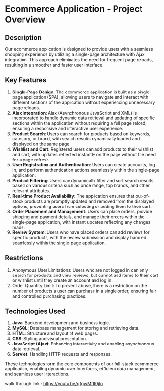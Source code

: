 # Ecommerce Application - Project Overview

## Description
Our ecommerce application is designed to provide users with a seamless shopping experience by utilizing a single-page architecture with Ajax integration. This approach eliminates the need for frequent page reloads, resulting in a smoother and faster user interface.

## Key Features
1. **Single-Page Design**: The ecommerce application is built as a single-page application (SPA), allowing users to navigate and interact with different sections of the application without experiencing unnecessary page reloads.
2. **Ajax Integration**: Ajax (Asynchronous JavaScript and XML) is incorporated to handle dynamic data retrieval and updating of specific sections within the application without requiring a full page reload, ensuring a responsive and interactive user experience.
3. **Product Search**: Users can search for products based on keywords, category, or brand, with search results dynamically loaded and displayed on the same page.
4. **Wishlist and Cart**: Registered users can add products to their wishlist and cart, with updates reflected instantly on the page without the need for a page refresh.
5. **User Registration and Authentication**: Users can create accounts, log in, and perform authentication actions seamlessly within the single-page application.
6. **Product Filtering**: Users can dynamically filter and sort search results based on various criteria such as price range, top brands, and other relevant attributes.
7. **Real-time Product Availability**: The application ensures that out-of-stock products are promptly updated and removed from the displayed options, preventing users from selecting or adding them to their cart.
8. **Order Placement and Management**: Users can place orders, provide shipping and payment details, and manage their orders within the single-page application, with instant updates reflecting any changes made.
9. **Review System**: Users who have placed orders can add reviews for specific products, with the review submission and display handled seamlessly within the single-page application.

## Restrictions
1. Anonymous User Limitations: Users who are not logged in can only search for products and view reviews, but cannot add items to their cart or wishlist until they create an account and log in.
2. Order Quantity Limit: To prevent abuse, there is a restriction on the number of products a user can purchase in a single order, ensuring fair and controlled purchasing practices.

## Technologies Used
1. **Java**: Backend development and business logic.
2. **MySQL**: Database management for storing and retrieving data.
3. **HTML**: Structure and layout of web pages.
4. **CSS**: Styling and visual presentation.
5. **JavaScript (Ajax)**: Enhancing interactivity and enabling asynchronous data retrieval.
6. **Servlet**: Handling HTTP requests and responses.

These technologies form the core components of our full-stack ecommerce application, enabling dynamic user interfaces, efficient data management, and seamless user interactions.

walk through link : https://youtu.be/qfgwMfR0jIo
